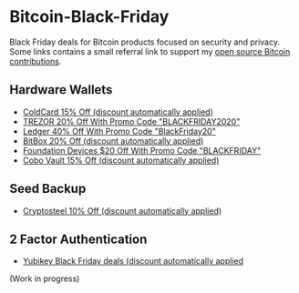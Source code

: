 # Bitcoin-Black-Friday
Black Friday deals for Bitcoin products focused on security and privacy.
Some links contains a small referral link to support my [open source Bitcoin contributions](https://github.com/sponsors/RiccardoMasutti).

## Hardware Wallets
- [ColdCard 15% Off (discount automatically applied)](https://store.coinkite.com/promo/36B1EB9A9E204597)
- [TREZOR 20% Off With Promo Code "BLACKFRIDAY2020"](https://shop.trezor.io/?offer_id=10&aff_id=3779) 
- [Ledger 40% Off With Promo Code "BlackFriday20"](https://shop.ledger.com/pages/black-friday?r=8da2)
- [BitBox 20% Off (discount automatically applied)](https://shiftcrypto.shop/?ref=hgqnx5ueQg)
- [Foundation Devices $20 Off With Promo Code "BLACKFRIDAY"](https://foundationdevices.com/)
- [Cobo Vault 15% Off (discount automatically applied)](https://shop.cobo.com/?rfsn=5124577.6410e9&utm_source=refersion&utm_medium=affiliate&utm_campaign=5124577.6410e9)

## Seed Backup
- [Cryptosteel 10% Off (discount automatically applied)](https://cryptosteel.com/shop/?csr=569)

## 2 Factor Authentication
- [Yubikey Black Friday deals (discount automatically applied](https://www.yubico.com/ch/store/black-friday/)

(Work in progress)
